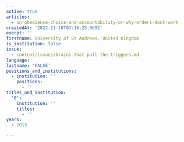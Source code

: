 ```yaml
---
active: true
articles:
  - on-obedience-choice-and-accountability-or-why-orders-dont-work
createdAt: '2022-11-10T07:16:25.069Z'
exerpt: ''
firstname: University of St Andrews, United Kingdom
is_institution: false
issue:
  - content/issues/brains-that-pull-the-triggers.md
language:
lastname: 'FALSE'
positions_and_institutions:
  - institution: ''
    positions:
      - ''
titles_and_institution:
  '0':
    institution: ''
    titles:
      - ''
years:
  - 2015

---
```

